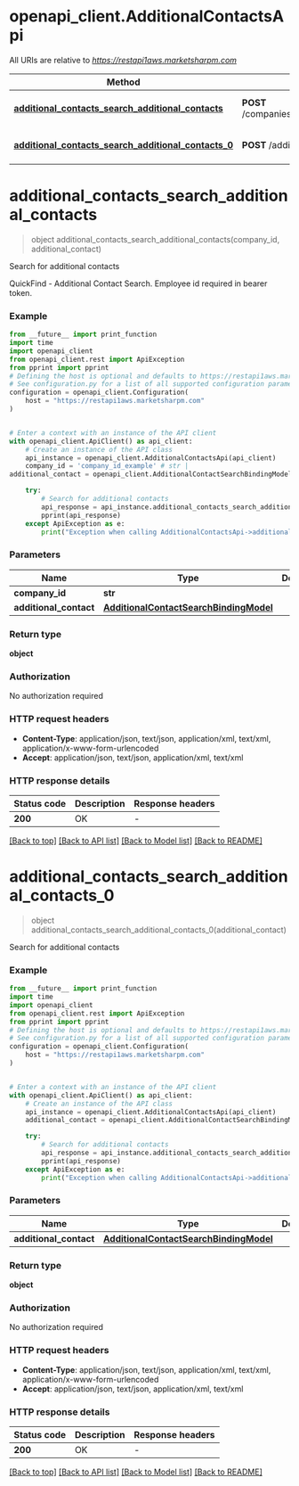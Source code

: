 # openapi_client.AdditionalContactsApi

All URIs are relative to *https://restapi1aws.marketsharpm.com*

Method | HTTP request | Description
------------- | ------------- | -------------
[**additional_contacts_search_additional_contacts**](AdditionalContactsApi.md#additional_contacts_search_additional_contacts) | **POST** /companies/{companyId}/additionalcontacts/search | Search for additional contacts
[**additional_contacts_search_additional_contacts_0**](AdditionalContactsApi.md#additional_contacts_search_additional_contacts_0) | **POST** /additionalcontacts/search | Search for additional contacts


# **additional_contacts_search_additional_contacts**
> object additional_contacts_search_additional_contacts(company_id, additional_contact)

Search for additional contacts

QuickFind - Additional Contact Search. Employee id required in bearer token.

### Example

```python
from __future__ import print_function
import time
import openapi_client
from openapi_client.rest import ApiException
from pprint import pprint
# Defining the host is optional and defaults to https://restapi1aws.marketsharpm.com
# See configuration.py for a list of all supported configuration parameters.
configuration = openapi_client.Configuration(
    host = "https://restapi1aws.marketsharpm.com"
)


# Enter a context with an instance of the API client
with openapi_client.ApiClient() as api_client:
    # Create an instance of the API class
    api_instance = openapi_client.AdditionalContactsApi(api_client)
    company_id = 'company_id_example' # str | 
additional_contact = openapi_client.AdditionalContactSearchBindingModel() # AdditionalContactSearchBindingModel | 

    try:
        # Search for additional contacts
        api_response = api_instance.additional_contacts_search_additional_contacts(company_id, additional_contact)
        pprint(api_response)
    except ApiException as e:
        print("Exception when calling AdditionalContactsApi->additional_contacts_search_additional_contacts: %s\n" % e)
```

### Parameters

Name | Type | Description  | Notes
------------- | ------------- | ------------- | -------------
 **company_id** | **str**|  | 
 **additional_contact** | [**AdditionalContactSearchBindingModel**](AdditionalContactSearchBindingModel.md)|  | 

### Return type

**object**

### Authorization

No authorization required

### HTTP request headers

 - **Content-Type**: application/json, text/json, application/xml, text/xml, application/x-www-form-urlencoded
 - **Accept**: application/json, text/json, application/xml, text/xml

### HTTP response details
| Status code | Description | Response headers |
|-------------|-------------|------------------|
**200** | OK |  -  |

[[Back to top]](#) [[Back to API list]](../README.md#documentation-for-api-endpoints) [[Back to Model list]](../README.md#documentation-for-models) [[Back to README]](../README.md)

# **additional_contacts_search_additional_contacts_0**
> object additional_contacts_search_additional_contacts_0(additional_contact)

Search for additional contacts

### Example

```python
from __future__ import print_function
import time
import openapi_client
from openapi_client.rest import ApiException
from pprint import pprint
# Defining the host is optional and defaults to https://restapi1aws.marketsharpm.com
# See configuration.py for a list of all supported configuration parameters.
configuration = openapi_client.Configuration(
    host = "https://restapi1aws.marketsharpm.com"
)


# Enter a context with an instance of the API client
with openapi_client.ApiClient() as api_client:
    # Create an instance of the API class
    api_instance = openapi_client.AdditionalContactsApi(api_client)
    additional_contact = openapi_client.AdditionalContactSearchBindingModel() # AdditionalContactSearchBindingModel | 

    try:
        # Search for additional contacts
        api_response = api_instance.additional_contacts_search_additional_contacts_0(additional_contact)
        pprint(api_response)
    except ApiException as e:
        print("Exception when calling AdditionalContactsApi->additional_contacts_search_additional_contacts_0: %s\n" % e)
```

### Parameters

Name | Type | Description  | Notes
------------- | ------------- | ------------- | -------------
 **additional_contact** | [**AdditionalContactSearchBindingModel**](AdditionalContactSearchBindingModel.md)|  | 

### Return type

**object**

### Authorization

No authorization required

### HTTP request headers

 - **Content-Type**: application/json, text/json, application/xml, text/xml, application/x-www-form-urlencoded
 - **Accept**: application/json, text/json, application/xml, text/xml

### HTTP response details
| Status code | Description | Response headers |
|-------------|-------------|------------------|
**200** | OK |  -  |

[[Back to top]](#) [[Back to API list]](../README.md#documentation-for-api-endpoints) [[Back to Model list]](../README.md#documentation-for-models) [[Back to README]](../README.md)

